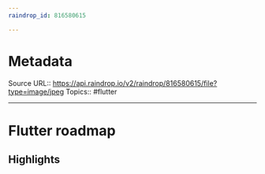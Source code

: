 ```yaml
---
raindrop_id: 816580615

---
```


# Metadata
Source URL:: https://api.raindrop.io/v2/raindrop/816580615/file?type=image/jpeg
Topics:: #flutter

---
# Flutter roadmap



## Highlights
